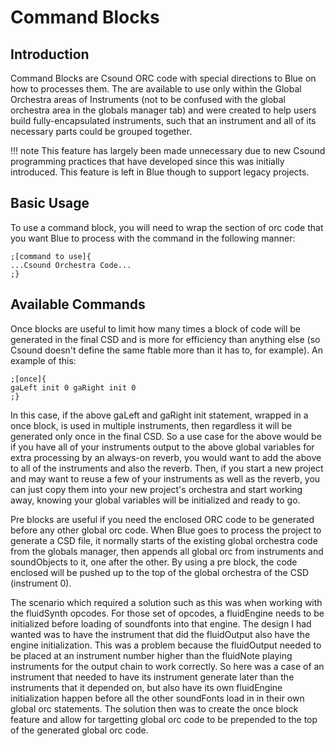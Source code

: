 # Command Blocks

## Introduction

Command Blocks are Csound ORC code with special directions to Blue on
how to processes them. The are available to use only within the Global
Orchestra areas of Instruments (not to be confused with the global
orchestra area in the globals manager tab) and were created to help
users build fully-encapsulated instruments, such that an instrument and
all of its necessary parts could be grouped together.

!!! note
    This feature has largely been made unnecessary due to new Csound programming practices that have developed since this was initially
    introduced. This feature is left in Blue though to support legacy
    projects.

## Basic Usage

To use a command block, you will need to wrap the section of orc code
that you want Blue to process with the command in the following manner:

    ;[command to use]{ 
    ...Csound Orchestra Code... 
    ;}

## Available Commands

Once blocks are useful to limit how many times a block of code will be
generated in the final CSD and is more for efficiency than anything else
(so Csound doesn't define the same ftable more than it has to, for
example). An example of this:

    ;[once]{ 
    gaLeft init 0 gaRight init 0 
    ;}

In this case, if the above gaLeft and gaRight init statement, wrapped in
a once block, is used in multiple instruments, then regardless it will
be generated only once in the final CSD. So a use case for the above
would be if you have all of your instruments output to the above global
variables for extra processing by an always-on reverb, you would want to
add the above to all of the instruments and also the reverb. Then, if
you start a new project and may want to reuse a few of your instruments
as well as the reverb, you can just copy them into your new project's
orchestra and start working away, knowing your global variables will be
initialized and ready to go.

Pre blocks are useful if you need the enclosed ORC code to be generated
before any other global orc code. When Blue goes to process the project
to generate a CSD file, it normally starts of the existing global
orchestra code from the globals manager, then appends all global orc
from instruments and soundObjects to it, one after the other. By using a
pre block, the code enclosed will be pushed up to the top of the global
orchestra of the CSD (instrument 0).

The scenario which required a solution such as this was when working
with the fluidSynth opcodes. For those set of opcodes, a fluidEngine
needs to be initialized before loading of soundfonts into that engine.
The design I had wanted was to have the instrument that did the
fluidOutput also have the engine initialization. This was a problem
because the fluidOutput needed to be placed at an instrument number
higher than the fluidNote playing instruments for the output chain to
work correctly. So here was a case of an instrument that needed to have
its instrument generate later than the instruments that it depended on,
but also have its own fluidEngine initialization happen before all the
other soundFonts load in in their own global orc statements. The
solution then was to create the once block feature and allow for
targetting global orc code to be prepended to the top of the generated
global orc code.
